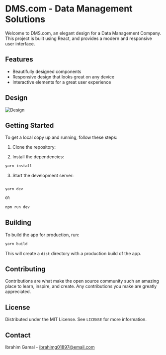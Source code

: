 # DMS.com - Data Management Solutions

Welcome to DMS.com, an elegant design for a Data Management Company. This project is built using React, and provides a modern and responsive user interface.

## Features

- Beautifully designed components
- Responsive design that looks great on any device
- Interactive elements for a great user experience

## Design

![Design](Documentation/screencapture.png)

## Getting Started

To get a local copy up and running, follow these steps:

1. Clone the repository:


2. Install the dependencies:
```sh
yarn install
```

3. Start the development server:
```sh

yarn dev

OR

npm run dev
```


## Building

To build the app for production, run:

```sh
yarn build
```

This will create a `dist` directory with a production build of the app.

## Contributing

Contributions are what make the open source community such an amazing place to learn, inspire, and create. Any contributions you make are greatly appreciated.

## License

Distributed under the MIT License. See `LICENSE` for more information.

## Contact

Ibrahim Gamal - ibrahimg01897@email.com

